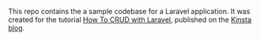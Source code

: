 This repo contains the a sample codebase for a Laravel application. It was created for the tutorial [How To CRUD with Laravel](https://kinsta.com/blog/laravel-crud), published on the [Kinsta blog](https://kinsta.com/blog/).
